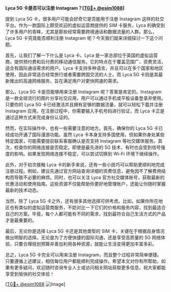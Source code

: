 **Lyca 5G 卡是否可以注册 Instagram？[[TG💪+ @esim1088](https://t.me/s/esim1088)]**

提到 Lyca 5G 卡，很多用户可能会好奇它是否能用于注册 Instagram 这样的社交平台。作为一款国际上颇受欢迎的虚拟运营商提供的 SIM 卡服务，Lyca 的确受到了许多用户的青睐，尤其是那些经常需要跨境通话和数据流量的人群。那么，Lyca 5G 卡究竟能否顺利注册 Instagram 呢？今天我们就来详细探讨一下这个问题。

首先，让我们了解一下什么是 Lyca 卡。Lyca 是一家总部位于英国的虚拟运营商，提供预付费和后付费的移动通信服务。它的特点在于覆盖范围广、资费灵活，适合有国际通话需求的用户。Lyca 卡支持多种语言，并且可以在多个国家和地区使用，因此非常适合经常旅行或者需要跨国交流的人士。而 Lyca 5G 卡则是其最新推出的高速网络服务，旨在满足用户对更快网速的需求。

那么，Lyca 5G 卡是否能够用来注册 Instagram 呢？答案是肯定的。Instagram 是一款全球流行的图片分享社交应用，用户可以通过手机或平板设备登录并使用。只要你的 Lyca 5G 卡已经激活并且拥有足够的数据流量，就可以轻松下载并注册 Instagram 应用。在注册过程中，你需要输入手机号码进行验证，而 Lyca 卡正是通过这种方式来完成身份认证的。

然而，在实际操作中，也有一些需要注意的地方。首先，确保你的 Lyca 5G 卡已经成功开通了国际漫游功能。虽然 Lyca 卡本身支持多国使用，但如果你身处某些特定国家，可能需要提前联系客服确认是否支持 Instagram 等社交媒体服务。其次，检查你的网络连接是否稳定。即使是最先进的 5G 技术，有时也会受到信号强度的影响。如果发现网络连接不稳定，可以尝试切换到 Wi-Fi 环境下继续操作。

此外，对于初次接触 Lyca 卡的新手来说，还有一些小技巧可以帮助更顺利地完成注册过程。例如，建议先通过官方网站查询详细的资费信息，避免因不了解费用结构而导致不必要的麻烦。同时，也可以关注 Lyca 官方社交媒体账号，获取最新的优惠活动和使用指南。这些资源不仅能帮助你更好地管理账户，还能让你随时掌握最新的技术动态。

当然，除了 Lyca 5G 卡之外，还有很多其他选择可供考虑。比如，如果你所在地区也有类似的虚拟运营商服务，不妨对比一下它们的价格和服务内容，找到最适合自己的方案。毕竟，每个人都可能有不同的需求，找到最符合自己生活方式的产品才是最重要的。

最后，无论你是选择 Lyca 5G 卡还是其他类型的 SIM 卡，关键在于根据自身情况做出明智的选择。无论是为了方便快捷的国际沟通，还是享受高质量的 5G 网络体验，只要合理规划预算并善加利用各种资源，就能让生活变得更加丰富多彩。

总之，Lyca 5G 卡完全可以用来注册 Instagram，而且整个过程非常简单便捷。只要遵循上述建议，相信每位用户都能顺利完成操作。希望本文对你有所帮助，如果有更多疑问，欢迎随时咨询专业人士或访问相关网站获取更多信息。祝大家都能享受到愉快的社交体验！

[[TG💪+ @esim1088](https://t.me/s/esim1088) ![Image](https://i.postimg.cc/4NQfJmqS/Snipaste-2025-05-13-00-14-12.png)]